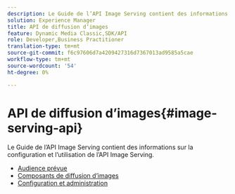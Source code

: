 ```yaml
---
description: Le Guide de l’API Image Serving contient des informations sur la configuration et l’utilisation de l’API Image Serving.
solution: Experience Manager
title: API de diffusion d’images
feature: Dynamic Media Classic,SDK/API
role: Developer,Business Practitioner
translation-type: tm+mt
source-git-commit: f6c97606d7a4209427316d7367013ad9585a5cae
workflow-type: tm+mt
source-wordcount: '54'
ht-degree: 0%

---
```



# API de diffusion d’images{#image-serving-api}

Le Guide de l’API Image Serving contient des informations sur la configuration et l’utilisation de l’API Image Serving.

* [Audience prévue](c-intended-audience.md)
* [Composants de diffusion d’images](r-components.md)
* [Configuration et administration](c-configuration-and-administration/c-configuration-and-administration.md)
